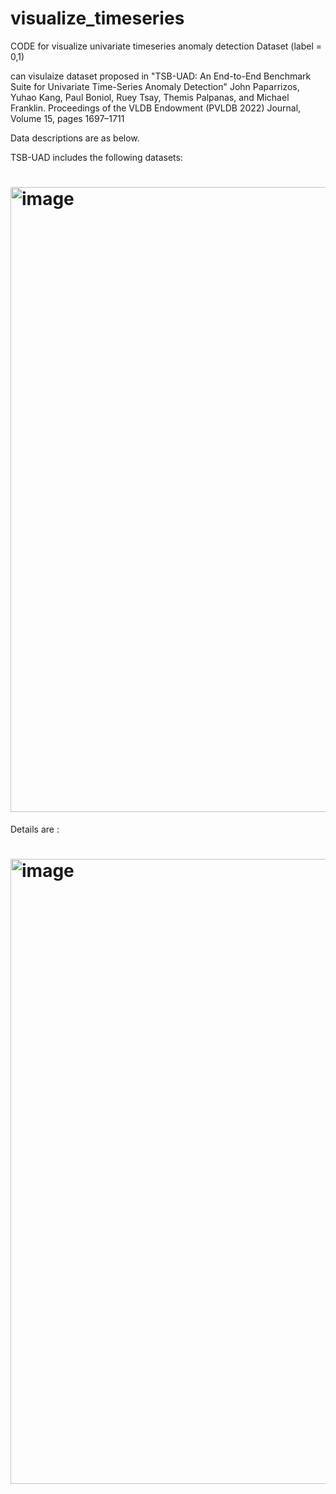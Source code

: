 # visualize_timeseries

CODE for visualize univariate timeseries anomaly detection Dataset (label = 0,1)

can visulaize dataset proposed in "TSB-UAD: An End-to-End Benchmark Suite for Univariate Time-Series Anomaly Detection"
John Paparrizos, Yuhao Kang, Paul Boniol, Ruey Tsay, Themis Palpanas, and Michael Franklin.
Proceedings of the VLDB Endowment (PVLDB 2022) Journal, Volume 15, pages 1697–1711 

Data descriptions are as below.

TSB-UAD includes the following datasets:


# <img width="1000" alt="image" src="https://github.com/user-attachments/assets/8e23ba7e-2967-4692-9c45-030c9b9e65b8">

Details are : 


# <img width="1000" alt="image" src="https://github.com/user-attachments/assets/97edcf11-0973-4294-8128-7ac6099284f9">
